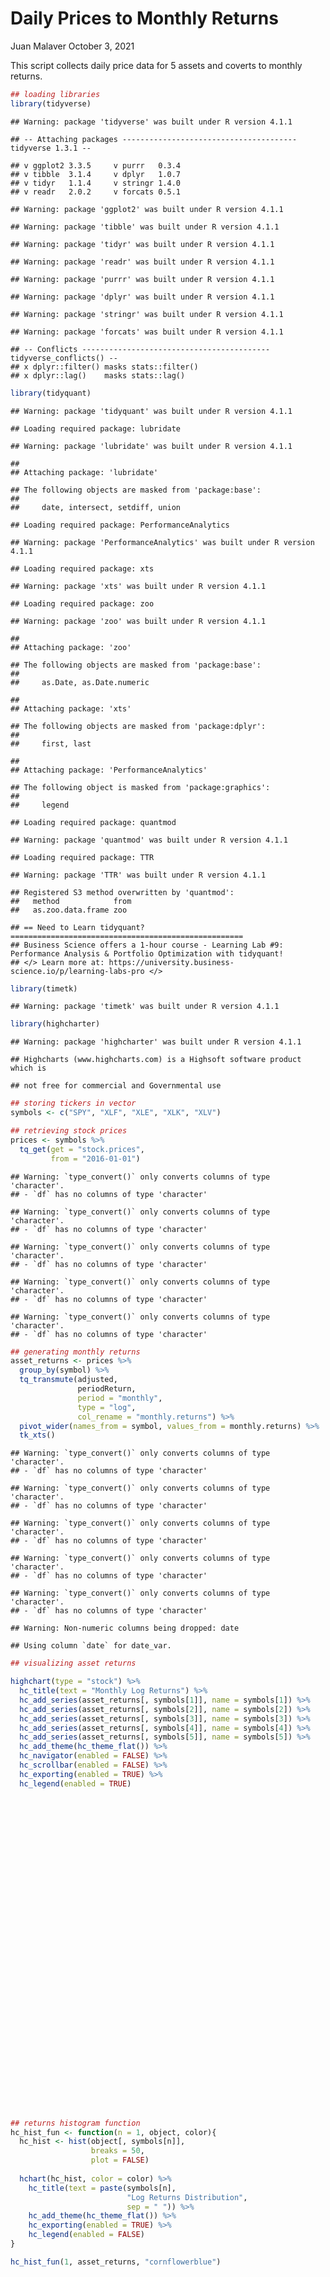 Daily Prices to Monthly Returns
================
Juan Malaver
October 3, 2021

This script collects daily price data for 5 assets and coverts to
monthly returns.

``` r
## loading libraries
library(tidyverse)
```

    ## Warning: package 'tidyverse' was built under R version 4.1.1

    ## -- Attaching packages --------------------------------------- tidyverse 1.3.1 --

    ## v ggplot2 3.3.5     v purrr   0.3.4
    ## v tibble  3.1.4     v dplyr   1.0.7
    ## v tidyr   1.1.4     v stringr 1.4.0
    ## v readr   2.0.2     v forcats 0.5.1

    ## Warning: package 'ggplot2' was built under R version 4.1.1

    ## Warning: package 'tibble' was built under R version 4.1.1

    ## Warning: package 'tidyr' was built under R version 4.1.1

    ## Warning: package 'readr' was built under R version 4.1.1

    ## Warning: package 'purrr' was built under R version 4.1.1

    ## Warning: package 'dplyr' was built under R version 4.1.1

    ## Warning: package 'stringr' was built under R version 4.1.1

    ## Warning: package 'forcats' was built under R version 4.1.1

    ## -- Conflicts ------------------------------------------ tidyverse_conflicts() --
    ## x dplyr::filter() masks stats::filter()
    ## x dplyr::lag()    masks stats::lag()

``` r
library(tidyquant)
```

    ## Warning: package 'tidyquant' was built under R version 4.1.1

    ## Loading required package: lubridate

    ## Warning: package 'lubridate' was built under R version 4.1.1

    ## 
    ## Attaching package: 'lubridate'

    ## The following objects are masked from 'package:base':
    ## 
    ##     date, intersect, setdiff, union

    ## Loading required package: PerformanceAnalytics

    ## Warning: package 'PerformanceAnalytics' was built under R version 4.1.1

    ## Loading required package: xts

    ## Warning: package 'xts' was built under R version 4.1.1

    ## Loading required package: zoo

    ## Warning: package 'zoo' was built under R version 4.1.1

    ## 
    ## Attaching package: 'zoo'

    ## The following objects are masked from 'package:base':
    ## 
    ##     as.Date, as.Date.numeric

    ## 
    ## Attaching package: 'xts'

    ## The following objects are masked from 'package:dplyr':
    ## 
    ##     first, last

    ## 
    ## Attaching package: 'PerformanceAnalytics'

    ## The following object is masked from 'package:graphics':
    ## 
    ##     legend

    ## Loading required package: quantmod

    ## Warning: package 'quantmod' was built under R version 4.1.1

    ## Loading required package: TTR

    ## Warning: package 'TTR' was built under R version 4.1.1

    ## Registered S3 method overwritten by 'quantmod':
    ##   method            from
    ##   as.zoo.data.frame zoo

    ## == Need to Learn tidyquant? ====================================================
    ## Business Science offers a 1-hour course - Learning Lab #9: Performance Analysis & Portfolio Optimization with tidyquant!
    ## </> Learn more at: https://university.business-science.io/p/learning-labs-pro </>

``` r
library(timetk)
```

    ## Warning: package 'timetk' was built under R version 4.1.1

``` r
library(highcharter)
```

    ## Warning: package 'highcharter' was built under R version 4.1.1

    ## Highcharts (www.highcharts.com) is a Highsoft software product which is

    ## not free for commercial and Governmental use

``` r
## storing tickers in vector
symbols <- c("SPY", "XLF", "XLE", "XLK", "XLV")

## retrieving stock prices
prices <- symbols %>%
  tq_get(get = "stock.prices",
         from = "2016-01-01")
```

    ## Warning: `type_convert()` only converts columns of type 'character'.
    ## - `df` has no columns of type 'character'

    ## Warning: `type_convert()` only converts columns of type 'character'.
    ## - `df` has no columns of type 'character'

    ## Warning: `type_convert()` only converts columns of type 'character'.
    ## - `df` has no columns of type 'character'

    ## Warning: `type_convert()` only converts columns of type 'character'.
    ## - `df` has no columns of type 'character'

    ## Warning: `type_convert()` only converts columns of type 'character'.
    ## - `df` has no columns of type 'character'

``` r
## generating monthly returns
asset_returns <- prices %>%
  group_by(symbol) %>%
  tq_transmute(adjusted,
               periodReturn,
               period = "monthly",
               type = "log",
               col_rename = "monthly.returns") %>%
  pivot_wider(names_from = symbol, values_from = monthly.returns) %>%
  tk_xts()
```

    ## Warning: `type_convert()` only converts columns of type 'character'.
    ## - `df` has no columns of type 'character'

    ## Warning: `type_convert()` only converts columns of type 'character'.
    ## - `df` has no columns of type 'character'

    ## Warning: `type_convert()` only converts columns of type 'character'.
    ## - `df` has no columns of type 'character'

    ## Warning: `type_convert()` only converts columns of type 'character'.
    ## - `df` has no columns of type 'character'

    ## Warning: `type_convert()` only converts columns of type 'character'.
    ## - `df` has no columns of type 'character'

    ## Warning: Non-numeric columns being dropped: date

    ## Using column `date` for date_var.

``` r
## visualizing asset returns
```

``` r
highchart(type = "stock") %>%
  hc_title(text = "Monthly Log Returns") %>%
  hc_add_series(asset_returns[, symbols[1]], name = symbols[1]) %>%
  hc_add_series(asset_returns[, symbols[2]], name = symbols[2]) %>%
  hc_add_series(asset_returns[, symbols[3]], name = symbols[3]) %>%
  hc_add_series(asset_returns[, symbols[4]], name = symbols[4]) %>%
  hc_add_series(asset_returns[, symbols[5]], name = symbols[5]) %>%
  hc_add_theme(hc_theme_flat()) %>%
  hc_navigator(enabled = FALSE) %>%
  hc_scrollbar(enabled = FALSE) %>%
  hc_exporting(enabled = TRUE) %>%
  hc_legend(enabled = TRUE)
```

<div id="htmlwidget-f1670ab5f8d7c6334d16" style="width:100%;height:500px;" class="highchart html-widget"></div>
<script type="application/json" data-for="htmlwidget-f1670ab5f8d7c6334d16">{"x":{"hc_opts":{"chart":{"reflow":true},"title":{"text":"Monthly Log Returns"},"yAxis":{"title":{"text":null}},"credits":{"enabled":false},"exporting":{"enabled":true},"boost":{"enabled":false},"plotOptions":{"series":{"label":{"enabled":false},"turboThreshold":0},"treemap":{"layoutAlgorithm":"squarified"}},"series":[{"data":[[1454025600000,-0.03699049763266],[1456704000000,-0.000826254141486394],[1459382400000,0.0651003800585272],[1461888000000,0.00393344602530312],[1464652800000,0.0168685289629413],[1467244800000,0.00346992324411548],[1469750400000,0.0358218215971838],[1472601600000,0.00119663259443501],[1475193600000,5.80988418534521e-05],[1477872000000,-0.0174890950809629],[1480464000000,0.0361761240114885],[1483056000000,0.0200689016255674],[1485820800000,0.0177365930594193],[1488240000000,0.0385392814716729],[1490918400000,0.00124922644778744],[1493337600000,0.0098771121677251],[1496188800000,0.0140142762534609],[1498780800000,0.00635464725074458],[1501459200000,0.0203460100381664],[1504137600000,0.0029133998979207],[1506643200000,0.0199489714413721],[1509408000000,0.0232908929929474],[1512000000000,0.0301079406813587],[1514505600000,0.0120549041810987],[1517356800000,0.0548283456337275],[1519776000000,-0.0370379797587697],[1522281600000,-0.0277931471979013],[1525046400000,0.00515489642881645],[1527724800000,0.0240182509198063],[1530230400000,0.005734565459217],[1532995200000,0.0363767465711694],[1535673600000,0.0314208610064987],[1538092800000,0.00592798362751449],[1540944000000,-0.0716080995148424],[1543536000000,0.0183795596348277],[1546214400000,-0.0921685246298688],[1548892800000,0.0770218194494886],[1551312000000,0.0319013831495385],[1553817600000,0.017938793250778],[1556582400000,0.0400399518230861],[1559260800000,-0.0658953980519728],[1561680000000,0.067272173579028],[1564531200000,0.0150062251203123],[1567123200000,-0.0168850405156693],[1569801600000,0.0192709711977103],[1572480000000,0.0218639188437471],[1574985600000,0.0355583415786652],[1577750400000,0.028641350879117],[1580428800000,-0.000403959959976044],[1582848000000,-0.0824751639664085],[1585612800000,-0.133384284291427],[1588204800000,0.119544617103017],[1590710400000,0.0465451670021835],[1593475200000,0.0175788941035425],[1596153600000,0.0572233432844488],[1598832000000,0.0674685633545184],[1601424000000,-0.0381627034685494],[1604016000000,-0.0252496614903119],[1606694400000,0.103257453372282],[1609372800000,0.0363786094561552],[1611878400000,-0.0102426620180894],[1614297600000,0.0274258903815747],[1617148800000,0.0443989349088403],[1619740800000,0.0515581876695903],[1622160000000,0.00654464944451463],[1625011200000,0.0221796270676683],[1627603200000,0.0241192376158545],[1630368000000,0.0293256494477845],[1632960000000,-0.0477264874306327],[1633046400000,0.0118141126472016]],"name":"SPY"},{"data":[[1454025600000,-0.0732194547443738],[1456704000000,-0.0294345400010298],[1459382400000,0.0691448964663669],[1461888000000,0.0353671899655082],[1464652800000,0.0186999158108017],[1467244800000,-0.0328609927414439],[1469750400000,0.0339746005509771],[1472601600000,0.0377559620126919],[1475193600000,-0.0284181212800427],[1477872000000,0.0225421798818608],[1480464000000,0.13131244495495],[1483056000000,0.0368764810913737],[1485820800000,0.00257724358501058],[1488240000000,0.0514220035671825],[1490918400000,-0.0300068472774335],[1493337600000,-0.00846391467436071],[1496188800000,-0.0119710154709996],[1498780800000,0.0630999688802364],[1501459200000,0.0168814740680755],[1504137600000,-0.0156662964432694],[1506643200000,0.0500562240223253],[1509408000000,0.0282140400509697],[1512000000000,0.0340015783193439],[1514505600000,0.0187053302375368],[1517356800000,0.0635078425155877],[1519776000000,-0.0296899920253146],[1522281600000,-0.0424411852784885],[1525046400000,-0.00436200707106343],[1527724800000,-0.00988472430385361],[1530230400000,-0.01762369891133],[1532995200000,0.0498819686908356],[1535673600000,0.0135041025060557],[1538092800000,-0.0224038953992852],[1540944000000,-0.0482826145618335],[1543536000000,0.0259168128299563],[1546214400000,-0.117983580270186],[1548892800000,0.0852604994607538],[1551312000000,0.0221130150083207],[1553817600000,-0.0259272235640753],[1556582400000,0.086038617300621],[1559260800000,-0.0744374590596968],[1561680000000,0.0644169595978974],[1564531200000,0.0232775799271614],[1567123200000,-0.0482238610409336],[1569801600000,0.0444201726709821],[1572480000000,0.0246925534581059],[1574985600000,0.0492877979937494],[1577750400000,0.0257580424418721],[1580428800000,-0.0270020800730337],[1582848000000,-0.119327865808293],[1585612800000,-0.236177363778592],[1588204800000,0.0904078453671455],[1590710400000,0.0268413966464411],[1593475200000,-0.00524182230803897],[1596153600000,0.0377404394125327],[1598832000000,0.0419697080289335],[1601424000000,-0.0348214943926651],[1604016000000,-0.00876285764136262],[1606694400000,0.155706118741961],[1609372800000,0.0611519703539068],[1611878400000,-0.0181418383934845],[1614297600000,0.109806684276471],[1617148800000,0.0568755545812146],[1619740800000,0.0628851979582126],[1622160000000,0.0466078146408767],[1625011200000,-0.0308654628537436],[1627603200000,-0.00464412309656888],[1630368000000,0.050197382410556],[1632960000000,-0.0185967997902141],[1633046400000,0.0163852236535256]],"name":"XLF"},{"data":[[1454025600000,-0.0352751562299244],[1456704000000,-0.0284013524556132],[1459382400000,0.0968172829265231],[1461888000000,0.086769009171964],[1464652800000,-0.00937721631399968],[1467244800000,0.0268435965580263],[1469750400000,-0.0126827312047181],[1472601600000,0.0166315639008525],[1475193600000,0.0362181382153955],[1477872000000,-0.0285877432133267],[1480464000000,0.0812751450329269],[1483056000000,0.0171591565879086],[1485820800000,-0.0326567787209581],[1488240000000,-0.0210711560588378],[1490918400000,-0.0149714650347455],[1493337600000,-0.0299135226332583],[1496188800000,-0.0360182134065],[1498780800000,-0.00111742233277458],[1501459200000,0.0258492984104116],[1504137600000,-0.0563464030001478],[1506643200000,0.0969660500443764],[1509408000000,-0.00835821659088159],[1512000000000,0.0173713349088008],[1514505600000,0.0513526951606483],[1517356800000,0.0352152476665716],[1519776000000,-0.114681464515775],[1522281600000,0.0170835015545281],[1525046400000,0.0907006805051313],[1527724800000,0.0295023360781524],[1530230400000,0.00567914752015977],[1532995200000,0.0154189831342065],[1535673600000,-0.0353690945655562],[1538092800000,0.0241652939157492],[1540944000000,-0.120228307620264],[1543536000000,-0.0157578512438734],[1546214400000,-0.132836720098945],[1548892800000,0.106266912564224],[1551312000000,0.0227862276768036],[1553817600000,0.0210577842315389],[1556582400000,-0.000151265279264377],[1559260800000,-0.117688609135524],[1561680000000,0.0897965795992315],[1564531200000,-0.0159800880233303],[1567123200000,-0.0869243789757305],[1569801600000,0.0385887350943164],[1572480000000,-0.0211684945342282],[1574985600000,0.0159181788290258],[1577750400000,0.0585161531243301],[1580428800000,-0.116451534092238],[1582848000000,-0.165914789610663],[1585612800000,-0.421151839239702],[1588204800000,0.268223486745443],[1590710400000,0.0198026106082654],[1593475200000,-0.011015930009387],[1596153600000,-0.0492790763841686],[1598832000000,-0.0106026008479335],[1601424000000,-0.157901776645327],[1604016000000,-0.0419356481661746],[1606694400000,0.246816548149747],[1609372800000,0.043826734121329],[1611878400000,0.0367821218929748],[1614297600000,0.202587906867531],[1617148800000,0.0292770661063083],[1619740800000,0.00670390304391327],[1622160000000,0.0555260757447144],[1625011200000,0.0414676663770576],[1627603200000,-0.0868257324979146],[1630368000000,-0.0202481229179065],[1632960000000,0.0855489797377158],[1633046400000,0.0330436935793721]],"name":"XLE"},{"data":[[1454025600000,-0.0246687949808532],[1456704000000,-0.00656862372680673],[1459382400000,0.0845406207219249],[1461888000000,-0.0515781911549404],[1464652800000,0.0477382624834065],[1467244800000,-0.0138736667277527],[1469750400000,0.0686085695404082],[1472601600000,0.0115584525548221],[1475193600000,0.0208002702081994],[1477872000000,-0.00756325717950539],[1480464000000,0.00168565921615714],[1483056000000,0.0223470565891838],[1485820800000,0.0349488471155419],[1488240000000,0.0443300237903121],[1490918400000,0.0220162974574641],[1493337600000,0.019872440752858],[1496188800000,0.0387749240089535],[1498780800000,-0.0285211274810951],[1501459200000,0.0436249528594237],[1504137600000,0.0287975639371169],[1506643200000,0.00814531565828286],[1509408000000,0.0631097585714149],[1512000000000,0.0140393359384934],[1514505600000,0.00544308645052023],[1517356800000,0.0680018477235116],[1519776000000,-0.00409884443922907],[1522281600000,-0.0380527111206926],[1525046400000,0.000611135625413164],[1527724800000,0.06562629364829],[1530230400000,-0.00263498394656567],[1532995200000,0.0206576061852653],[1535673600000,0.0639036337892808],[1538092800000,-0.000192478744764033],[1540944000000,-0.0834337182207441],[1543536000000,-0.0198196761501842],[1546214400000,-0.0874824501830851],[1548892800000,0.0670763728401421],[1551312000000,0.0668180069405629],[1553817600000,0.046584568356832],[1556582400000,0.0617051024453768],[1559260800000,-0.0906329114366904],[1561680000000,0.0856113006703033],[1564531200000,0.0343841049133076],[1567123200000,-0.0154714394469286],[1569801600000,0.0156061846633411],[1572480000000,0.038250759974485],[1574985600000,0.0522728608645842],[1577750400000,0.0422988633511166],[1580428800000,0.0391494565451986],[1582848000000,-0.075812084834396],[1585612800000,-0.0896834575381536],[1588204800000,0.128713954876613],[1590710400000,0.0693063870454356],[1593475200000,0.0671823106841624],[1596153600000,0.0552905532232739],[1598832000000,0.112264005587782],[1601424000000,-0.0548268032121011],[1604016000000,-0.0513384531177214],[1606694400000,0.107811101450737],[1609372800000,0.0539353233894649],[1611878400000,-0.00841873098699635],[1614297600000,0.0135584797427646],[1617148800000,0.0182002760013018],[1619740800000,0.0505776758550852],[1622160000000,-0.00934937621026395],[1625011200000,0.0665959537609068],[1627603200000,0.038136438792108],[1630368000000,0.034974492748537],[1632960000000,-0.0601742442789461],[1633046400000,0.0149559097012784]],"name":"XLK"},{"data":[[1454025600000,-0.0621191145375431],[1456704000000,-0.00361705135810285],[1459382400000,0.026714568372874],[1461888000000,0.0292239052725264],[1464652800000,0.0221062021121312],[1467244800000,0.00905064155232142],[1469750400000,0.0475210258997314],[1472601600000,-0.0329849509165166],[1475193600000,-0.00510920293057137],[1477872000000,-0.0681416387917796],[1480464000000,0.0204255158945427],[1483056000000,0.0071372535456872],[1485820800000,0.0226592653868594],[1488240000000,0.0614589939749003],[1490918400000,-0.00481784164666579],[1493337600000,0.0152146754359535],[1496188800000,0.00765279362342013],[1498780800000,0.0446587100970582],[1501459200000,0.00816945571657102],[1504137600000,0.0173724557051292],[1506643200000,0.00907229470412115],[1509408000000,-0.00761461098500978],[1512000000000,0.0286809416339781],[1514505600000,-0.00551987099814988],[1517356800000,0.0634948995844365],[1519776000000,-0.0459905905274422],[1522281600000,-0.0295998101319741],[1525046400000,0.0105096404023605],[1527724800000,0.0018218664251153],[1530230400000,0.016358780634048],[1532995200000,0.0634821143565484],[1535673600000,0.0423812993700447],[1538092800000,0.0291143372729924],[1540944000000,-0.0701947217090701],[1543536000000,0.0777332671903451],[1546214400000,-0.0982045161724765],[1548892800000,0.0469666621850739],[1551312000000,0.0107505857189995],[1553817600000,0.00480754339701411],[1556582400000,-0.0275140454691583],[1559260800000,-0.0224322187229937],[1561680000000,0.0638572411397797],[1564531200000,-0.0163241841013774],[1567123200000,-0.00594266821393989],[1569801600000,-0.00105620533669972],[1572480000000,0.0499886215059083],[1574985600000,0.0488154238668652],[1577750400000,0.0341625724792948],[1580428800000,-0.0270663790046756],[1582848000000,-0.0681358077344409],[1585612800000,-0.0396493799368372],[1588204800000,0.118560497474831],[1590710400000,0.0323594331123494],[1593475200000,-0.024728908489662],[1596153600000,0.0531253732527528],[1598832000000,0.0255405958245008],[1601424000000,-0.0220459873244359],[1604016000000,-0.0368874656859186],[1606694400000,0.0764799195838929],[1609372800000,0.0372749114209602],[1611878400000,0.0139188711703954],[1614297600000,-0.0212624831429587],[1617148800000,0.0394834749573684],[1619740800000,0.0385648763774371],[1622160000000,0.0185364463268796],[1625011200000,0.0227291850373945],[1627603200000,0.0480526166677029],[1630368000000,0.0228915814946379],[1632960000000,-0.0602826480122447],[1633046400000,0.000235628162822211]],"name":"XLV"}],"navigator":{"enabled":false},"scrollbar":{"enabled":false},"legend":{"enabled":true}},"theme":{"colors":["#f1c40f","#2ecc71","#9b59b6","#e74c3c","#34495e","#3498db","#1abc9c","#f39c12","#d35400"],"chart":{"backgroundColor":"#ECF0F1"},"xAxis":{"gridLineDashStyle":"Dash","gridLineWidth":1,"gridLineColor":"#BDC3C7","lineColor":"#BDC3C7","minorGridLineColor":"#BDC3C7","tickColor":"#BDC3C7","tickWidth":1},"yAxis":{"gridLineDashStyle":"Dash","gridLineColor":"#BDC3C7","lineColor":"#BDC3C7","minorGridLineColor":"#BDC3C7","tickColor":"#BDC3C7","tickWidth":1},"legendBackgroundColor":"rgba(0, 0, 0, 0.5)","background2":"#505053","dataLabelsColor":"#B0B0B3","textColor":"#34495e","contrastTextColor":"#F0F0F3","maskColor":"rgba(255,255,255,0.3)"},"conf_opts":{"global":{"Date":null,"VMLRadialGradientURL":"http =//code.highcharts.com/list(version)/gfx/vml-radial-gradient.png","canvasToolsURL":"http =//code.highcharts.com/list(version)/modules/canvas-tools.js","getTimezoneOffset":null,"timezoneOffset":0,"useUTC":true},"lang":{"contextButtonTitle":"Chart context menu","decimalPoint":".","downloadJPEG":"Download JPEG image","downloadPDF":"Download PDF document","downloadPNG":"Download PNG image","downloadSVG":"Download SVG vector image","drillUpText":"Back to {series.name}","invalidDate":null,"loading":"Loading...","months":["January","February","March","April","May","June","July","August","September","October","November","December"],"noData":"No data to display","numericSymbols":["k","M","G","T","P","E"],"printChart":"Print chart","resetZoom":"Reset zoom","resetZoomTitle":"Reset zoom level 1:1","shortMonths":["Jan","Feb","Mar","Apr","May","Jun","Jul","Aug","Sep","Oct","Nov","Dec"],"thousandsSep":" ","weekdays":["Sunday","Monday","Tuesday","Wednesday","Thursday","Friday","Saturday"]}},"type":"stock","fonts":[],"debug":false},"evals":[],"jsHooks":[]}</script>

``` r
## returns histogram function
hc_hist_fun <- function(n = 1, object, color){
  hc_hist <- hist(object[, symbols[n]],
                  breaks = 50,
                  plot = FALSE)
  
  hchart(hc_hist, color = color) %>%
    hc_title(text = paste(symbols[n],
                          "Log Returns Distribution",
                          sep = " ")) %>%
    hc_add_theme(hc_theme_flat()) %>%
    hc_exporting(enabled = TRUE) %>%
    hc_legend(enabled = FALSE)
}
```

``` r
hc_hist_fun(1, asset_returns, "cornflowerblue")
```

<div id="htmlwidget-0b61ff676b24d9abc603" style="width:100%;height:500px;" class="highchart html-widget"></div>
<script type="application/json" data-for="htmlwidget-0b61ff676b24d9abc603">{"x":{"hc_opts":{"chart":{"reflow":true,"zoomType":"x"},"title":{"text":"SPY Log Returns Distribution"},"yAxis":{"title":{"text":null}},"credits":{"enabled":false},"exporting":{"enabled":true},"boost":{"enabled":false},"plotOptions":{"series":{"label":{"enabled":false},"turboThreshold":0},"treemap":{"layoutAlgorithm":"squarified"}},"tooltip":{"formatter":"function() { return  this.point.name + '<br/>' + this.y; }"},"series":[{"data":[{"x":-0.1325,"y":1,"name":"(-0.135, -0.13]"},{"x":-0.1275,"y":0,"name":"(-0.13, -0.125]"},{"x":-0.1225,"y":0,"name":"(-0.125, -0.12]"},{"x":-0.1175,"y":0,"name":"(-0.12, -0.115]"},{"x":-0.1125,"y":0,"name":"(-0.115, -0.11]"},{"x":-0.1075,"y":0,"name":"(-0.11, -0.105]"},{"x":-0.1025,"y":0,"name":"(-0.105, -0.1]"},{"x":-0.0975,"y":0,"name":"(-0.1, -0.095]"},{"x":-0.0925,"y":1,"name":"(-0.095, -0.09]"},{"x":-0.0875,"y":0,"name":"(-0.09, -0.085]"},{"x":-0.0825,"y":1,"name":"(-0.085, -0.08]"},{"x":-0.0775,"y":0,"name":"(-0.08, -0.075]"},{"x":-0.0725,"y":1,"name":"(-0.075, -0.07]"},{"x":-0.0675,"y":1,"name":"(-0.07, -0.065]"},{"x":-0.0625,"y":0,"name":"(-0.065, -0.06]"},{"x":-0.0575,"y":0,"name":"(-0.06, -0.055]"},{"x":-0.0525,"y":0,"name":"(-0.055, -0.05]"},{"x":-0.0475,"y":1,"name":"(-0.05, -0.045]"},{"x":-0.0425,"y":0,"name":"(-0.045, -0.04]"},{"x":-0.0375,"y":3,"name":"(-0.04, -0.035]"},{"x":-0.0325,"y":0,"name":"(-0.035, -0.03]"},{"x":-0.0275,"y":2,"name":"(-0.03, -0.025]"},{"x":-0.0225,"y":0,"name":"(-0.025, -0.02]"},{"x":-0.0175,"y":2,"name":"(-0.02, -0.015]"},{"x":-0.0125,"y":1,"name":"(-0.015, -0.01]"},{"x":-0.00750000000000001,"y":0,"name":"(-0.01, -0.005]"},{"x":-0.0025,"y":2,"name":"(-0.005, 0]"},{"x":0.00249999999999999,"y":6,"name":"(-1.38777878078145e-17, 0.00499999999999999]"},{"x":0.00749999999999998,"y":6,"name":"(0.00499999999999998, 0.00999999999999998]"},{"x":0.0125,"y":3,"name":"(0.00999999999999998, 0.015]"},{"x":0.0175,"y":8,"name":"(0.015, 0.02]"},{"x":0.0225,"y":7,"name":"(0.02, 0.025]"},{"x":0.0275,"y":3,"name":"(0.025, 0.03]"},{"x":0.0325,"y":3,"name":"(0.03, 0.035]"},{"x":0.0375,"y":6,"name":"(0.035, 0.04]"},{"x":0.0425,"y":2,"name":"(0.04, 0.045]"},{"x":0.0475,"y":1,"name":"(0.045, 0.05]"},{"x":0.0525,"y":2,"name":"(0.05, 0.055]"},{"x":0.0575,"y":1,"name":"(0.055, 0.06]"},{"x":0.0625,"y":0,"name":"(0.06, 0.065]"},{"x":0.0675,"y":3,"name":"(0.065, 0.07]"},{"x":0.0725,"y":0,"name":"(0.07, 0.075]"},{"x":0.0775,"y":1,"name":"(0.075, 0.08]"},{"x":0.0825,"y":0,"name":"(0.08, 0.085]"},{"x":0.0875,"y":0,"name":"(0.085, 0.09]"},{"x":0.0925,"y":0,"name":"(0.09, 0.095]"},{"x":0.0975,"y":0,"name":"(0.095, 0.1]"},{"x":0.1025,"y":1,"name":"(0.1, 0.105]"},{"x":0.1075,"y":0,"name":"(0.105, 0.11]"},{"x":0.1125,"y":0,"name":"(0.11, 0.115]"},{"x":0.1175,"y":1,"name":"(0.115, 0.12]"}],"type":"column","pointRange":0.005,"groupPadding":0,"pointPadding":0,"borderWidth":0,"color":"cornflowerblue"}],"legend":{"enabled":false}},"theme":{"colors":["#f1c40f","#2ecc71","#9b59b6","#e74c3c","#34495e","#3498db","#1abc9c","#f39c12","#d35400"],"chart":{"backgroundColor":"#ECF0F1"},"xAxis":{"gridLineDashStyle":"Dash","gridLineWidth":1,"gridLineColor":"#BDC3C7","lineColor":"#BDC3C7","minorGridLineColor":"#BDC3C7","tickColor":"#BDC3C7","tickWidth":1},"yAxis":{"gridLineDashStyle":"Dash","gridLineColor":"#BDC3C7","lineColor":"#BDC3C7","minorGridLineColor":"#BDC3C7","tickColor":"#BDC3C7","tickWidth":1},"legendBackgroundColor":"rgba(0, 0, 0, 0.5)","background2":"#505053","dataLabelsColor":"#B0B0B3","textColor":"#34495e","contrastTextColor":"#F0F0F3","maskColor":"rgba(255,255,255,0.3)"},"conf_opts":{"global":{"Date":null,"VMLRadialGradientURL":"http =//code.highcharts.com/list(version)/gfx/vml-radial-gradient.png","canvasToolsURL":"http =//code.highcharts.com/list(version)/modules/canvas-tools.js","getTimezoneOffset":null,"timezoneOffset":0,"useUTC":true},"lang":{"contextButtonTitle":"Chart context menu","decimalPoint":".","downloadJPEG":"Download JPEG image","downloadPDF":"Download PDF document","downloadPNG":"Download PNG image","downloadSVG":"Download SVG vector image","drillUpText":"Back to {series.name}","invalidDate":null,"loading":"Loading...","months":["January","February","March","April","May","June","July","August","September","October","November","December"],"noData":"No data to display","numericSymbols":["k","M","G","T","P","E"],"printChart":"Print chart","resetZoom":"Reset zoom","resetZoomTitle":"Reset zoom level 1:1","shortMonths":["Jan","Feb","Mar","Apr","May","Jun","Jul","Aug","Sep","Oct","Nov","Dec"],"thousandsSep":" ","weekdays":["Sunday","Monday","Tuesday","Wednesday","Thursday","Friday","Saturday"]}},"type":"chart","fonts":[],"debug":false},"evals":["hc_opts.tooltip.formatter"],"jsHooks":[]}</script>

``` r
hc_hist_fun(2, asset_returns, "green")
```

<div id="htmlwidget-1e3e84903cba52482dae" style="width:100%;height:500px;" class="highchart html-widget"></div>
<script type="application/json" data-for="htmlwidget-1e3e84903cba52482dae">{"x":{"hc_opts":{"chart":{"reflow":true,"zoomType":"x"},"title":{"text":"XLF Log Returns Distribution"},"yAxis":{"title":{"text":null}},"credits":{"enabled":false},"exporting":{"enabled":true},"boost":{"enabled":false},"plotOptions":{"series":{"label":{"enabled":false},"turboThreshold":0},"treemap":{"layoutAlgorithm":"squarified"}},"tooltip":{"formatter":"function() { return  this.point.name + '<br/>' + this.y; }"},"series":[{"data":[{"x":-0.235,"y":1,"name":"(-0.24, -0.23]"},{"x":-0.225,"y":0,"name":"(-0.23, -0.22]"},{"x":-0.215,"y":0,"name":"(-0.22, -0.21]"},{"x":-0.205,"y":0,"name":"(-0.21, -0.2]"},{"x":-0.195,"y":0,"name":"(-0.2, -0.19]"},{"x":-0.185,"y":0,"name":"(-0.19, -0.18]"},{"x":-0.175,"y":0,"name":"(-0.18, -0.17]"},{"x":-0.165,"y":0,"name":"(-0.17, -0.16]"},{"x":-0.155,"y":0,"name":"(-0.16, -0.15]"},{"x":-0.145,"y":0,"name":"(-0.15, -0.14]"},{"x":-0.135,"y":0,"name":"(-0.14, -0.13]"},{"x":-0.125,"y":0,"name":"(-0.13, -0.12]"},{"x":-0.115,"y":2,"name":"(-0.12, -0.11]"},{"x":-0.105,"y":0,"name":"(-0.11, -0.1]"},{"x":-0.095,"y":0,"name":"(-0.1, -0.09]"},{"x":-0.085,"y":0,"name":"(-0.09, -0.08]"},{"x":-0.075,"y":2,"name":"(-0.08, -0.07]"},{"x":-0.065,"y":0,"name":"(-0.07, -0.06]"},{"x":-0.055,"y":0,"name":"(-0.06, -0.05]"},{"x":-0.045,"y":3,"name":"(-0.05, -0.04]"},{"x":-0.035,"y":4,"name":"(-0.04, -0.03]"},{"x":-0.025,"y":6,"name":"(-0.03, -0.02]"},{"x":-0.015,"y":5,"name":"(-0.02, -0.01]"},{"x":-0.005,"y":6,"name":"(-0.01, 0]"},{"x":0.005,"y":1,"name":"(0, 0.01]"},{"x":0.015,"y":5,"name":"(0.01, 0.02]"},{"x":0.025,"y":8,"name":"(0.02, 0.03]"},{"x":0.035,"y":6,"name":"(0.03, 0.04]"},{"x":0.045,"y":5,"name":"(0.04, 0.05]"},{"x":0.055,"y":4,"name":"(0.05, 0.06]"},{"x":0.065,"y":6,"name":"(0.06, 0.07]"},{"x":0.075,"y":0,"name":"(0.07, 0.08]"},{"x":0.085,"y":2,"name":"(0.08, 0.09]"},{"x":0.095,"y":1,"name":"(0.09, 0.1]"},{"x":0.105,"y":1,"name":"(0.1, 0.11]"},{"x":0.115,"y":0,"name":"(0.11, 0.12]"},{"x":0.125,"y":0,"name":"(0.12, 0.13]"},{"x":0.135,"y":1,"name":"(0.13, 0.14]"},{"x":0.145,"y":0,"name":"(0.14, 0.15]"},{"x":0.155,"y":1,"name":"(0.15, 0.16]"}],"type":"column","pointRange":0.01,"groupPadding":0,"pointPadding":0,"borderWidth":0,"color":"green"}],"legend":{"enabled":false}},"theme":{"colors":["#f1c40f","#2ecc71","#9b59b6","#e74c3c","#34495e","#3498db","#1abc9c","#f39c12","#d35400"],"chart":{"backgroundColor":"#ECF0F1"},"xAxis":{"gridLineDashStyle":"Dash","gridLineWidth":1,"gridLineColor":"#BDC3C7","lineColor":"#BDC3C7","minorGridLineColor":"#BDC3C7","tickColor":"#BDC3C7","tickWidth":1},"yAxis":{"gridLineDashStyle":"Dash","gridLineColor":"#BDC3C7","lineColor":"#BDC3C7","minorGridLineColor":"#BDC3C7","tickColor":"#BDC3C7","tickWidth":1},"legendBackgroundColor":"rgba(0, 0, 0, 0.5)","background2":"#505053","dataLabelsColor":"#B0B0B3","textColor":"#34495e","contrastTextColor":"#F0F0F3","maskColor":"rgba(255,255,255,0.3)"},"conf_opts":{"global":{"Date":null,"VMLRadialGradientURL":"http =//code.highcharts.com/list(version)/gfx/vml-radial-gradient.png","canvasToolsURL":"http =//code.highcharts.com/list(version)/modules/canvas-tools.js","getTimezoneOffset":null,"timezoneOffset":0,"useUTC":true},"lang":{"contextButtonTitle":"Chart context menu","decimalPoint":".","downloadJPEG":"Download JPEG image","downloadPDF":"Download PDF document","downloadPNG":"Download PNG image","downloadSVG":"Download SVG vector image","drillUpText":"Back to {series.name}","invalidDate":null,"loading":"Loading...","months":["January","February","March","April","May","June","July","August","September","October","November","December"],"noData":"No data to display","numericSymbols":["k","M","G","T","P","E"],"printChart":"Print chart","resetZoom":"Reset zoom","resetZoomTitle":"Reset zoom level 1:1","shortMonths":["Jan","Feb","Mar","Apr","May","Jun","Jul","Aug","Sep","Oct","Nov","Dec"],"thousandsSep":" ","weekdays":["Sunday","Monday","Tuesday","Wednesday","Thursday","Friday","Saturday"]}},"type":"chart","fonts":[],"debug":false},"evals":["hc_opts.tooltip.formatter"],"jsHooks":[]}</script>

``` r
hc_hist_fun(3, asset_returns, "pink")
```

<div id="htmlwidget-48518693629b885066e3" style="width:100%;height:500px;" class="highchart html-widget"></div>
<script type="application/json" data-for="htmlwidget-48518693629b885066e3">{"x":{"hc_opts":{"chart":{"reflow":true,"zoomType":"x"},"title":{"text":"XLE Log Returns Distribution"},"yAxis":{"title":{"text":null}},"credits":{"enabled":false},"exporting":{"enabled":true},"boost":{"enabled":false},"plotOptions":{"series":{"label":{"enabled":false},"turboThreshold":0},"treemap":{"layoutAlgorithm":"squarified"}},"tooltip":{"formatter":"function() { return  this.point.name + '<br/>' + this.y; }"},"series":[{"data":[{"x":-0.425,"y":1,"name":"(-0.43, -0.42]"},{"x":-0.415,"y":0,"name":"(-0.42, -0.41]"},{"x":-0.405,"y":0,"name":"(-0.41, -0.4]"},{"x":-0.395,"y":0,"name":"(-0.4, -0.39]"},{"x":-0.385,"y":0,"name":"(-0.39, -0.38]"},{"x":-0.375,"y":0,"name":"(-0.38, -0.37]"},{"x":-0.365,"y":0,"name":"(-0.37, -0.36]"},{"x":-0.355,"y":0,"name":"(-0.36, -0.35]"},{"x":-0.345,"y":0,"name":"(-0.35, -0.34]"},{"x":-0.335,"y":0,"name":"(-0.34, -0.33]"},{"x":-0.325,"y":0,"name":"(-0.33, -0.32]"},{"x":-0.315,"y":0,"name":"(-0.32, -0.31]"},{"x":-0.305,"y":0,"name":"(-0.31, -0.3]"},{"x":-0.295,"y":0,"name":"(-0.3, -0.29]"},{"x":-0.285,"y":0,"name":"(-0.29, -0.28]"},{"x":-0.275,"y":0,"name":"(-0.28, -0.27]"},{"x":-0.265,"y":0,"name":"(-0.27, -0.26]"},{"x":-0.255,"y":0,"name":"(-0.26, -0.25]"},{"x":-0.245,"y":0,"name":"(-0.25, -0.24]"},{"x":-0.235,"y":0,"name":"(-0.24, -0.23]"},{"x":-0.225,"y":0,"name":"(-0.23, -0.22]"},{"x":-0.215,"y":0,"name":"(-0.22, -0.21]"},{"x":-0.205,"y":0,"name":"(-0.21, -0.2]"},{"x":-0.195,"y":0,"name":"(-0.2, -0.19]"},{"x":-0.185,"y":0,"name":"(-0.19, -0.18]"},{"x":-0.175,"y":0,"name":"(-0.18, -0.17]"},{"x":-0.165,"y":1,"name":"(-0.17, -0.16]"},{"x":-0.155,"y":1,"name":"(-0.16, -0.15]"},{"x":-0.145,"y":0,"name":"(-0.15, -0.14]"},{"x":-0.135,"y":1,"name":"(-0.14, -0.13]"},{"x":-0.125,"y":1,"name":"(-0.13, -0.12]"},{"x":-0.115,"y":3,"name":"(-0.12, -0.11]"},{"x":-0.105,"y":0,"name":"(-0.11, -0.1]"},{"x":-0.095,"y":0,"name":"(-0.1, -0.09]"},{"x":-0.085,"y":2,"name":"(-0.09, -0.08]"},{"x":-0.075,"y":0,"name":"(-0.08, -0.07]"},{"x":-0.065,"y":0,"name":"(-0.07, -0.06]"},{"x":-0.055,"y":1,"name":"(-0.0600000000000001, -0.05]"},{"x":-0.045,"y":2,"name":"(-0.05, -0.04]"},{"x":-0.035,"y":4,"name":"(-0.04, -0.03]"},{"x":-0.025,"y":6,"name":"(-0.03, -0.02]"},{"x":-0.015,"y":6,"name":"(-0.02, -0.01]"},{"x":-0.005,"y":4,"name":"(-0.01, 0]"},{"x":0.00499999999999998,"y":2,"name":"(-2.77555756156289e-17, 0.00999999999999998]"},{"x":0.015,"y":7,"name":"(0.00999999999999995, 0.02]"},{"x":0.025,"y":7,"name":"(0.02, 0.03]"},{"x":0.035,"y":5,"name":"(0.03, 0.04]"},{"x":0.045,"y":2,"name":"(0.04, 0.05]"},{"x":0.055,"y":3,"name":"(0.05, 0.06]"},{"x":0.065,"y":0,"name":"(0.06, 0.07]"},{"x":0.075,"y":0,"name":"(0.07, 0.08]"},{"x":0.085,"y":4,"name":"(0.08, 0.09]"},{"x":0.095,"y":3,"name":"(0.09, 0.1]"},{"x":0.105,"y":1,"name":"(0.1, 0.11]"},{"x":0.115,"y":0,"name":"(0.11, 0.12]"},{"x":0.125,"y":0,"name":"(0.12, 0.13]"},{"x":0.135,"y":0,"name":"(0.13, 0.14]"},{"x":0.145,"y":0,"name":"(0.14, 0.15]"},{"x":0.155,"y":0,"name":"(0.15, 0.16]"},{"x":0.165,"y":0,"name":"(0.16, 0.17]"},{"x":0.175,"y":0,"name":"(0.17, 0.18]"},{"x":0.185,"y":0,"name":"(0.18, 0.19]"},{"x":0.195,"y":0,"name":"(0.19, 0.2]"},{"x":0.205,"y":1,"name":"(0.2, 0.21]"},{"x":0.215,"y":0,"name":"(0.21, 0.22]"},{"x":0.225,"y":0,"name":"(0.22, 0.23]"},{"x":0.235,"y":0,"name":"(0.23, 0.24]"},{"x":0.245,"y":1,"name":"(0.24, 0.25]"},{"x":0.255,"y":0,"name":"(0.25, 0.26]"},{"x":0.265,"y":1,"name":"(0.26, 0.27]"}],"type":"column","pointRange":0.01,"groupPadding":0,"pointPadding":0,"borderWidth":0,"color":"pink"}],"legend":{"enabled":false}},"theme":{"colors":["#f1c40f","#2ecc71","#9b59b6","#e74c3c","#34495e","#3498db","#1abc9c","#f39c12","#d35400"],"chart":{"backgroundColor":"#ECF0F1"},"xAxis":{"gridLineDashStyle":"Dash","gridLineWidth":1,"gridLineColor":"#BDC3C7","lineColor":"#BDC3C7","minorGridLineColor":"#BDC3C7","tickColor":"#BDC3C7","tickWidth":1},"yAxis":{"gridLineDashStyle":"Dash","gridLineColor":"#BDC3C7","lineColor":"#BDC3C7","minorGridLineColor":"#BDC3C7","tickColor":"#BDC3C7","tickWidth":1},"legendBackgroundColor":"rgba(0, 0, 0, 0.5)","background2":"#505053","dataLabelsColor":"#B0B0B3","textColor":"#34495e","contrastTextColor":"#F0F0F3","maskColor":"rgba(255,255,255,0.3)"},"conf_opts":{"global":{"Date":null,"VMLRadialGradientURL":"http =//code.highcharts.com/list(version)/gfx/vml-radial-gradient.png","canvasToolsURL":"http =//code.highcharts.com/list(version)/modules/canvas-tools.js","getTimezoneOffset":null,"timezoneOffset":0,"useUTC":true},"lang":{"contextButtonTitle":"Chart context menu","decimalPoint":".","downloadJPEG":"Download JPEG image","downloadPDF":"Download PDF document","downloadPNG":"Download PNG image","downloadSVG":"Download SVG vector image","drillUpText":"Back to {series.name}","invalidDate":null,"loading":"Loading...","months":["January","February","March","April","May","June","July","August","September","October","November","December"],"noData":"No data to display","numericSymbols":["k","M","G","T","P","E"],"printChart":"Print chart","resetZoom":"Reset zoom","resetZoomTitle":"Reset zoom level 1:1","shortMonths":["Jan","Feb","Mar","Apr","May","Jun","Jul","Aug","Sep","Oct","Nov","Dec"],"thousandsSep":" ","weekdays":["Sunday","Monday","Tuesday","Wednesday","Thursday","Friday","Saturday"]}},"type":"chart","fonts":[],"debug":false},"evals":["hc_opts.tooltip.formatter"],"jsHooks":[]}</script>

``` r
hc_hist_fun(4, asset_returns, "purple")
```

<div id="htmlwidget-51a61358ac334a8bba07" style="width:100%;height:500px;" class="highchart html-widget"></div>
<script type="application/json" data-for="htmlwidget-51a61358ac334a8bba07">{"x":{"hc_opts":{"chart":{"reflow":true,"zoomType":"x"},"title":{"text":"XLK Log Returns Distribution"},"yAxis":{"title":{"text":null}},"credits":{"enabled":false},"exporting":{"enabled":true},"boost":{"enabled":false},"plotOptions":{"series":{"label":{"enabled":false},"turboThreshold":0},"treemap":{"layoutAlgorithm":"squarified"}},"tooltip":{"formatter":"function() { return  this.point.name + '<br/>' + this.y; }"},"series":[{"data":[{"x":-0.0925,"y":1,"name":"(-0.095, -0.09]"},{"x":-0.0875,"y":2,"name":"(-0.09, -0.085]"},{"x":-0.0825,"y":1,"name":"(-0.085, -0.08]"},{"x":-0.0775,"y":1,"name":"(-0.08, -0.075]"},{"x":-0.0725,"y":0,"name":"(-0.075, -0.07]"},{"x":-0.0675,"y":0,"name":"(-0.07, -0.065]"},{"x":-0.0625,"y":1,"name":"(-0.065, -0.06]"},{"x":-0.0575,"y":0,"name":"(-0.06, -0.055]"},{"x":-0.0525,"y":3,"name":"(-0.055, -0.05]"},{"x":-0.0475,"y":0,"name":"(-0.05, -0.045]"},{"x":-0.0425,"y":0,"name":"(-0.045, -0.04]"},{"x":-0.0375,"y":1,"name":"(-0.04, -0.035]"},{"x":-0.0325,"y":0,"name":"(-0.035, -0.03]"},{"x":-0.0275,"y":1,"name":"(-0.03, -0.025]"},{"x":-0.0225,"y":1,"name":"(-0.025, -0.02]"},{"x":-0.0175,"y":2,"name":"(-0.02, -0.015]"},{"x":-0.0125,"y":1,"name":"(-0.015, -0.01]"},{"x":-0.00749999999999999,"y":4,"name":"(-0.01, -0.00499999999999999]"},{"x":-0.0025,"y":3,"name":"(-0.005, 6.93889390390723e-18]"},{"x":0.0025,"y":2,"name":"(0, 0.005]"},{"x":0.00750000000000001,"y":2,"name":"(0.005, 0.01]"},{"x":0.0125,"y":4,"name":"(0.01, 0.015]"},{"x":0.0175,"y":3,"name":"(0.015, 0.02]"},{"x":0.0225,"y":4,"name":"(0.02, 0.025]"},{"x":0.0275,"y":1,"name":"(0.025, 0.03]"},{"x":0.0325,"y":3,"name":"(0.03, 0.035]"},{"x":0.0375,"y":4,"name":"(0.035, 0.04]"},{"x":0.0425,"y":3,"name":"(0.04, 0.045]"},{"x":0.0475,"y":2,"name":"(0.045, 0.05]"},{"x":0.0525,"y":3,"name":"(0.05, 0.055]"},{"x":0.0575,"y":1,"name":"(0.055, 0.06]"},{"x":0.0625,"y":3,"name":"(0.06, 0.065]"},{"x":0.0675,"y":8,"name":"(0.065, 0.07]"},{"x":0.0725,"y":0,"name":"(0.07, 0.075]"},{"x":0.0775,"y":0,"name":"(0.075, 0.08]"},{"x":0.0825,"y":1,"name":"(0.08, 0.085]"},{"x":0.0875,"y":1,"name":"(0.085, 0.09]"},{"x":0.0925,"y":0,"name":"(0.09, 0.095]"},{"x":0.0975,"y":0,"name":"(0.095, 0.1]"},{"x":0.1025,"y":0,"name":"(0.1, 0.105]"},{"x":0.1075,"y":1,"name":"(0.105, 0.11]"},{"x":0.1125,"y":1,"name":"(0.11, 0.115]"},{"x":0.1175,"y":0,"name":"(0.115, 0.12]"},{"x":0.1225,"y":0,"name":"(0.12, 0.125]"},{"x":0.1275,"y":1,"name":"(0.125, 0.13]"}],"type":"column","pointRange":0.005,"groupPadding":0,"pointPadding":0,"borderWidth":0,"color":"purple"}],"legend":{"enabled":false}},"theme":{"colors":["#f1c40f","#2ecc71","#9b59b6","#e74c3c","#34495e","#3498db","#1abc9c","#f39c12","#d35400"],"chart":{"backgroundColor":"#ECF0F1"},"xAxis":{"gridLineDashStyle":"Dash","gridLineWidth":1,"gridLineColor":"#BDC3C7","lineColor":"#BDC3C7","minorGridLineColor":"#BDC3C7","tickColor":"#BDC3C7","tickWidth":1},"yAxis":{"gridLineDashStyle":"Dash","gridLineColor":"#BDC3C7","lineColor":"#BDC3C7","minorGridLineColor":"#BDC3C7","tickColor":"#BDC3C7","tickWidth":1},"legendBackgroundColor":"rgba(0, 0, 0, 0.5)","background2":"#505053","dataLabelsColor":"#B0B0B3","textColor":"#34495e","contrastTextColor":"#F0F0F3","maskColor":"rgba(255,255,255,0.3)"},"conf_opts":{"global":{"Date":null,"VMLRadialGradientURL":"http =//code.highcharts.com/list(version)/gfx/vml-radial-gradient.png","canvasToolsURL":"http =//code.highcharts.com/list(version)/modules/canvas-tools.js","getTimezoneOffset":null,"timezoneOffset":0,"useUTC":true},"lang":{"contextButtonTitle":"Chart context menu","decimalPoint":".","downloadJPEG":"Download JPEG image","downloadPDF":"Download PDF document","downloadPNG":"Download PNG image","downloadSVG":"Download SVG vector image","drillUpText":"Back to {series.name}","invalidDate":null,"loading":"Loading...","months":["January","February","March","April","May","June","July","August","September","October","November","December"],"noData":"No data to display","numericSymbols":["k","M","G","T","P","E"],"printChart":"Print chart","resetZoom":"Reset zoom","resetZoomTitle":"Reset zoom level 1:1","shortMonths":["Jan","Feb","Mar","Apr","May","Jun","Jul","Aug","Sep","Oct","Nov","Dec"],"thousandsSep":" ","weekdays":["Sunday","Monday","Tuesday","Wednesday","Thursday","Friday","Saturday"]}},"type":"chart","fonts":[],"debug":false},"evals":["hc_opts.tooltip.formatter"],"jsHooks":[]}</script>

``` r
hc_hist_fun(5, asset_returns, "yellow")
```

<div id="htmlwidget-f81c044bf2f20630d337" style="width:100%;height:500px;" class="highchart html-widget"></div>
<script type="application/json" data-for="htmlwidget-f81c044bf2f20630d337">{"x":{"hc_opts":{"chart":{"reflow":true,"zoomType":"x"},"title":{"text":"XLV Log Returns Distribution"},"yAxis":{"title":{"text":null}},"credits":{"enabled":false},"exporting":{"enabled":true},"boost":{"enabled":false},"plotOptions":{"series":{"label":{"enabled":false},"turboThreshold":0},"treemap":{"layoutAlgorithm":"squarified"}},"tooltip":{"formatter":"function() { return  this.point.name + '<br/>' + this.y; }"},"series":[{"data":[{"x":-0.0975,"y":1,"name":"(-0.1, -0.095]"},{"x":-0.0925,"y":0,"name":"(-0.095, -0.09]"},{"x":-0.0875,"y":0,"name":"(-0.09, -0.085]"},{"x":-0.0825,"y":0,"name":"(-0.085, -0.08]"},{"x":-0.0775,"y":0,"name":"(-0.08, -0.075]"},{"x":-0.0725,"y":1,"name":"(-0.075, -0.07]"},{"x":-0.0675,"y":2,"name":"(-0.07, -0.065]"},{"x":-0.0625,"y":2,"name":"(-0.065, -0.06]"},{"x":-0.0575,"y":0,"name":"(-0.06, -0.055]"},{"x":-0.0525,"y":0,"name":"(-0.055, -0.05]"},{"x":-0.0475,"y":1,"name":"(-0.05, -0.045]"},{"x":-0.0425,"y":0,"name":"(-0.045, -0.04]"},{"x":-0.0375,"y":2,"name":"(-0.04, -0.035]"},{"x":-0.0325,"y":1,"name":"(-0.035, -0.03]"},{"x":-0.0275,"y":3,"name":"(-0.03, -0.025]"},{"x":-0.0225,"y":4,"name":"(-0.025, -0.02]"},{"x":-0.0175,"y":1,"name":"(-0.02, -0.015]"},{"x":-0.0125,"y":0,"name":"(-0.015, -0.01]"},{"x":-0.0075,"y":4,"name":"(-0.01, -0.005]"},{"x":-0.0025,"y":3,"name":"(-0.005, 0]"},{"x":0.0025,"y":3,"name":"(0, 0.005]"},{"x":0.0075,"y":5,"name":"(0.005, 0.01]"},{"x":0.0125,"y":3,"name":"(0.01, 0.015]"},{"x":0.0175,"y":4,"name":"(0.015, 0.02]"},{"x":0.0225,"y":5,"name":"(0.02, 0.025]"},{"x":0.0275,"y":5,"name":"(0.025, 0.03]"},{"x":0.0325,"y":2,"name":"(0.03, 0.035]"},{"x":0.0375,"y":3,"name":"(0.035, 0.04]"},{"x":0.0425,"y":2,"name":"(0.04, 0.045]"},{"x":0.0475,"y":5,"name":"(0.045, 0.05]"},{"x":0.0525,"y":1,"name":"(0.05, 0.055]"},{"x":0.0575,"y":0,"name":"(0.055, 0.06]"},{"x":0.0625,"y":4,"name":"(0.06, 0.065]"},{"x":0.0675,"y":0,"name":"(0.065, 0.07]"},{"x":0.0725,"y":0,"name":"(0.07, 0.075]"},{"x":0.0775,"y":2,"name":"(0.075, 0.08]"},{"x":0.0825,"y":0,"name":"(0.08, 0.085]"},{"x":0.0875,"y":0,"name":"(0.085, 0.09]"},{"x":0.0925,"y":0,"name":"(0.09, 0.095]"},{"x":0.0975,"y":0,"name":"(0.095, 0.1]"},{"x":0.1025,"y":0,"name":"(0.1, 0.105]"},{"x":0.1075,"y":0,"name":"(0.105, 0.11]"},{"x":0.1125,"y":0,"name":"(0.11, 0.115]"},{"x":0.1175,"y":1,"name":"(0.115, 0.12]"}],"type":"column","pointRange":0.005,"groupPadding":0,"pointPadding":0,"borderWidth":0,"color":"yellow"}],"legend":{"enabled":false}},"theme":{"colors":["#f1c40f","#2ecc71","#9b59b6","#e74c3c","#34495e","#3498db","#1abc9c","#f39c12","#d35400"],"chart":{"backgroundColor":"#ECF0F1"},"xAxis":{"gridLineDashStyle":"Dash","gridLineWidth":1,"gridLineColor":"#BDC3C7","lineColor":"#BDC3C7","minorGridLineColor":"#BDC3C7","tickColor":"#BDC3C7","tickWidth":1},"yAxis":{"gridLineDashStyle":"Dash","gridLineColor":"#BDC3C7","lineColor":"#BDC3C7","minorGridLineColor":"#BDC3C7","tickColor":"#BDC3C7","tickWidth":1},"legendBackgroundColor":"rgba(0, 0, 0, 0.5)","background2":"#505053","dataLabelsColor":"#B0B0B3","textColor":"#34495e","contrastTextColor":"#F0F0F3","maskColor":"rgba(255,255,255,0.3)"},"conf_opts":{"global":{"Date":null,"VMLRadialGradientURL":"http =//code.highcharts.com/list(version)/gfx/vml-radial-gradient.png","canvasToolsURL":"http =//code.highcharts.com/list(version)/modules/canvas-tools.js","getTimezoneOffset":null,"timezoneOffset":0,"useUTC":true},"lang":{"contextButtonTitle":"Chart context menu","decimalPoint":".","downloadJPEG":"Download JPEG image","downloadPDF":"Download PDF document","downloadPNG":"Download PNG image","downloadSVG":"Download SVG vector image","drillUpText":"Back to {series.name}","invalidDate":null,"loading":"Loading...","months":["January","February","March","April","May","June","July","August","September","October","November","December"],"noData":"No data to display","numericSymbols":["k","M","G","T","P","E"],"printChart":"Print chart","resetZoom":"Reset zoom","resetZoomTitle":"Reset zoom level 1:1","shortMonths":["Jan","Feb","Mar","Apr","May","Jun","Jul","Aug","Sep","Oct","Nov","Dec"],"thousandsSep":" ","weekdays":["Sunday","Monday","Tuesday","Wednesday","Thursday","Friday","Saturday"]}},"type":"chart","fonts":[],"debug":false},"evals":["hc_opts.tooltip.formatter"],"jsHooks":[]}</script>
